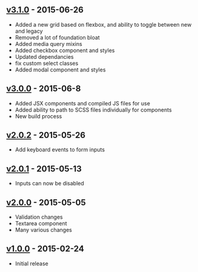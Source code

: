 ## [v3.1.0](https://github.com/synapsestudios/synapse-common/compare/v3.0.3...v3.1.0) - 2015-06-26
- Added a new grid based on flexbox, and ability to toggle between new and legacy
- Removed a lot of foundation bloat
- Added media query mixins
- Added checkbox component and styles
- Updated dependancies
- fix custom select classes
- Added modal component and styles

## [v3.0.0](https://github.com/synapsestudios/synapse-common/compare/v2.0.2...v3.0.0) - 2015-06-8
- Added JSX components and compiled JS files for use
- Added ability to path to SCSS files individually for components
- New build process

## [v2.0.2](https://github.com/synapsestudios/synapse-common/compare/v2.0.1...v2.0.2) - 2015-05-26
- Add keyboard events to form inputs

## [v2.0.1](https://github.com/synapsestudios/synapse-common/compare/v2.0.0...v2.0.1) - 2015-05-13
- Inputs can now be disabled

## [v2.0.0](https://github.com/synapsestudios/synapse-common/compare/v1.0.0...v2.0.0) - 2015-05-05
- Validation changes
- Textarea component
- Many various changes

## [v1.0.0](https://github.com/synapsestudios/synfrastructure/releases/tag/v1.0.0) - 2015-02-24
- Initial release
